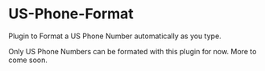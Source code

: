 US-Phone-Format
===============

Plugin to Format a US Phone Number automatically as you type.

Only US Phone Numbers can be formated with this plugin for now. More to come soon.

